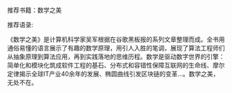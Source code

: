 推荐书籍：数学之美

推荐语录:

《数学之美》是计算机科学家吴军根据在谷歌黑板报的系列文章整理而成。全书用通俗易懂的语言展示了有趣的数学原理，用引人入胜的笔调，展现了算法工程师们从抽象原理到算法应用，再到实践落地的思维历程。数学是驱动数字世界的引擎：简单化和模块化筑成软件工程的基石、分布式和容错性保障互联网的生命线、摩尔定律揭示全球IT产业40余年的发展、椭圆曲线引发区块链的变革...。数学之美，无处不在。